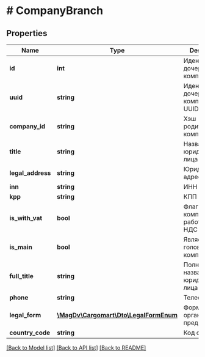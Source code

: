 # # CompanyBranch

## Properties

Name | Type | Description | Notes
------------ | ------------- | ------------- | -------------
**id** | **int** | Идентификатор дочерней компании |
**uuid** | **string** | Идентификатор дочерней компании. UUID | [optional]
**company_id** | **string** | Хэш родительской компании |
**title** | **string** | Название юридического лица |
**legal_address** | **string** | Юридический адрес | [optional]
**inn** | **string** | ИНН | [optional]
**kpp** | **string** | КПП | [optional]
**is_with_vat** | **bool** | Флаг того что компания работает с НДС | [optional] [default to false]
**is_main** | **bool** | Является ли головной компанией | [optional] [default to false]
**full_title** | **string** | Полное название юридического лица | [optional]
**phone** | **string** | Телефон | [optional]
**legal_form** | [**\MagDv\Cargomart\Dto\LegalFormEnum**](LegalFormEnum.md) | Форма организации предприятия | [optional]
**country_code** | **string** | Код страны | [optional]

[[Back to Model list]](../../README.md#models) [[Back to API list]](../../README.md#endpoints) [[Back to README]](../../README.md)
